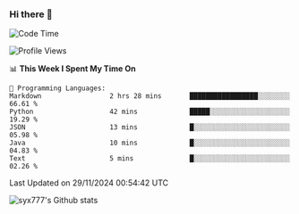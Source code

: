 ### Hi there 👋

<!--
**syx777/syx777** is a ✨ _special_ ✨ repository because its `README.md` (this file) appears on your GitHub profile.

Here are some ideas to get you started:

- 🔭 I’m currently working on ...
- 🌱 I’m currently learning ...
- 👯 I’m looking to collaborate on ...
- 🤔 I’m looking for help with ...
- 💬 Ask me about ...
- 📫 How to reach me: ...
- 😄 Pronouns: ...
- ⚡ Fun fact: ...
-->
<!--START_SECTION:waka-->
![Code Time](http://img.shields.io/badge/Code%20Time-299%20hrs%2054%20mins-blue)

![Profile Views](http://img.shields.io/badge/Profile%20Views-0-blue)

📊 **This Week I Spent My Time On** 

```text
💬 Programming Languages: 
Markdown                 2 hrs 28 mins       █████████████████░░░░░░░░   66.61 % 
Python                   42 mins             █████░░░░░░░░░░░░░░░░░░░░   19.29 % 
JSON                     13 mins             █░░░░░░░░░░░░░░░░░░░░░░░░   05.98 % 
Java                     10 mins             █░░░░░░░░░░░░░░░░░░░░░░░░   04.83 % 
Text                     5 mins              █░░░░░░░░░░░░░░░░░░░░░░░░   02.26 % 
```


 Last Updated on 29/11/2024 00:54:42 UTC
<!--END_SECTION:waka-->

![syx777's Github stats](https://github-readme-stats-syx777.vercel.app/api?username=syx777&show_icons=true&count_private=true)
